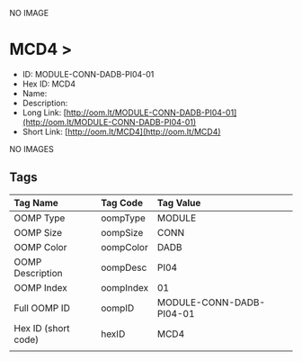 


  
NO IMAGE  
# MCD4 > 

- ID: MODULE-CONN-DADB-PI04-01
- Hex ID: MCD4
- Name: 
- Description: 
- Long Link: [http://oom.lt/MODULE-CONN-DADB-PI04-01](http://oom.lt/MODULE-CONN-DADB-PI04-01)
- Short Link: [http://oom.lt/MCD4](http://oom.lt/MCD4)
  
NO IMAGES  
## Tags
  

|Tag Name|Tag Code|Tag Value|
| :--- | :--- | :--- |
|OOMP Type|oompType|MODULE|
|OOMP Size|oompSize|CONN|
|OOMP Color|oompColor|DADB|
|OOMP Description|oompDesc|PI04|
|OOMP Index|oompIndex|01|
|Full OOMP ID|oompID|MODULE-CONN-DADB-PI04-01|
|Hex ID (short code)|hexID|MCD4|
||||
